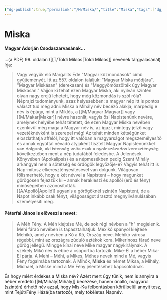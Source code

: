 ```yaml
---
{"dg-publish":true,"permalink":"/M/Miska/","title":"Miska","tags":["dg_uploaded"],"created":"2023-10-20T12:54","updated":"2023-10-25T01:49"}
---
```



# Miska

#### Magyar Adorján Csodaszarvasának...

...(a PDF) 99. oldalán ([[T/Toldi Miklós\|Toldi Miklós]] nevének tárgyalásánál) írja:  
> Vagy vegyük elő Margalits Ede "Magyar közmondások" című gyűjteményét. Itt az 557. oldalon találjuk: "Magyar Miska módjára", "Magyar Miskásan" (derekasan) és "Meggyömöszölték úgy Magyar Miskásan." Vajjon ki tehát ezen Magyar Miska, aki nyilván szintén olyan nagy erejű lehetett, hogy még közmondás is szól róla?  
> Néprajzi tudományunk, azaz helyesebben: a magyar nép itt is pontos választ tud még adni: Miska a Mihály név becéző alakja; márpedig e név is épúgy, mint a Miklós, a [[M/Magyar\|Magyar]] vagy [[M/Makar\|Makar]] névre hasonlít, vagyis ősi Napistenünk nevére, amelynek helyébe tehát tétetett, de ezen Magyar Miska nevében ezenkívül még maga a Magyar név is, az igazi, mintegy jelző vagy vezetéknévként is szerepel még! Az tehát minden kétségünket eloszlathatja affelől, hogy itt valóban a magyarságot megszemélyesítő és annak egyúttal névadó atyjaként tisztelt Magyar Napistenünkkel van dolgunk, aki istenség volta csak a nyolcszázados kereszténység következtében ment a nép tudatából feledésbe. A Jelenések Könyvében (Apokalipsis) és a népmesékben pedig Szent Mihály arkangyal nem a sötétség és ördögök legyőzője-e? Vagyis tehát itt is Nap-mítosz elkeresztényesítésével van dolgunk. Világosan fölismerhető, hogy e két névvel a Napistent – hogy magunkat görögösen fejezzük ki – annak herakleszi és apollói (erő és fény) minőségeiben azonosították.  
> [[A/Apolló\|Apolló]] ugyanis a görögöknél szintén Napistent, de a Napot inkább csak fényt, világosságot árasztó megnyilvánulásában személyesíti meg.  

#### Péterfai János is előveszi a nevet:  

> A Méh Fény. A Méh kiejtése Mé, de sok régi névben a "h" megjelenik. Mehi fáraó nevében is tapasztalhatjuk. Mexikó spanyol kiejtése Mehikó, amely névben a Kó a Kő, Ország neve. Mehikó városa régebbi, mint az országra zúduló aztékok kora. Mikerinosz fáraó neve görög jellegű. Mingge kínai neve Mike magyar nagykirálynak. A székely Mikó név is ebbe a csoportba tartozik. Mike-Él a héber Mika-El párja. A Mehi – Méhi, a Mikes, Méhes nevek mind a Mé, vagyis Fény fogalmába tartoznak. A Mihók, **Miska** és német Miksa, a Mihály, Michael, a Miske mind a Mé Fény jelentéséhez kapcsolódnak.  

És hogy miért érdekes a Miska név? Azért mert úgy tűnik, nem is annyira a héber eredetű [[M/Mihály\|Mihály]] becézése, hanem önálló, magyarul (szintén) érhető név azzal, hogy Mis-Ka felbontásban körülbelül annyit tesz, mint Tejút/Fény Házá(ba tartozó), mely tökéletes Napnév.  